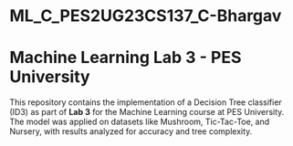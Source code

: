 # ML_C_PES2UG23CS137_C-Bhargav
# Machine Learning Lab 3 - PES University  

This repository contains the implementation of a Decision Tree classifier (ID3) as part of **Lab 3** for the Machine Learning course at PES University.  
The model was applied on datasets like Mushroom, Tic-Tac-Toe, and Nursery, with results analyzed for accuracy and tree complexity.  
